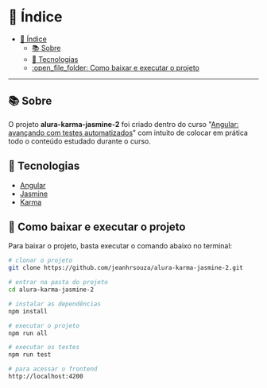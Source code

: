 
# :pencil: Índice
- [:pencil: Índice](#pencil-índice)
  - [:books: Sobre](#books-sobre)
  - [:rocket: Tecnologias](#rocket-tecnologias)
  - [:open\_file\_folder: Como baixar e executar o projeto](#open_file_folder-como-baixar-e-executar-o-projeto)

---
  
## :books: Sobre
O projeto **alura-karma-jasmine-2** foi criado dentro do curso "[Angular: avançando com testes automatizados](https://cursos.alura.com.br/course/angular-avancando-testes-automatizados)" com intuito de colocar em prática todo o conteúdo estudado durante o curso.

## :rocket: Tecnologias
- [Angular](https://angular.io/)
- [Jasmine](https://jasmine.github.io/)
- [Karma](https://karma-runner.github.io/latest/index.html)


## :open_file_folder: Como baixar e executar o projeto
Para baixar o projeto, basta executar o comando abaixo no terminal:
```bash
# clonar o projeto
git clone https://github.com/jeanhrsouza/alura-karma-jasmine-2.git

# entrar na pasta do projeto
cd alura-karma-jasmine-2

# instalar as dependências
npm install

# executar o projeto
npm run all

# executar os testes
npm run test

# para acessar o frontend
http://localhost:4200

```
